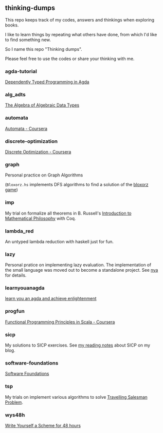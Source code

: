 ## thinking-dumps

This repo keeps track of my codes, answers and thinkings when exploring books.

I like to learn things by repeating what others have done, from which I'd like to find something new.

So I name this repo "Thinking dumps".

Please feel free to use the codes or share your thinking with me.


### agda-tutorial

[Dependently Typed Programming in Agda](http://www.cse.chalmers.se/~ulfn/papers/afp08/tutorial.pdf)

### alg_adts

[The Algebra of Algebraic Data Types](https://chris-taylor.github.io/blog/2013/02/10/the-algebra-of-algebraic-data-types/)

### automata

[Automata - Coursera](https://class.coursera.org/automata-003)

### discrete-optimization

[Discrete Optimization - Coursera](https://www.coursera.org/course/optimization)

### graph

Personal practice on Graph Algorithms

(`Bloxorz.hs` implements DFS algorithms to find a solution of the
[bloxorz game](http://www.coolmath-games.com/0-bloxorz/index.html))

### imp

My trial on formalize all theorems in B. Russell's
[Introduction to Mathematical Philosophy](http://people.umass.edu/klement/imp/imp.html)
with Coq.

### lambda_red

An untyped lambda reduction with haskell just for fun.

### lazy

Personal pratice on implementing lazy evaluation. The implementation
of the small language was moved out to become a standalone
project. See [nya](https://github.com/shouya/nya) for details.

### learnyouanagda

[learn you an agda and achieve enlightenment](http://learnyouanagda.liamoc.net/)

### progfun

[Functional Programming Principles in Scala - Coursera](https://class.coursera.org/progfun-005/class)

### sicp

My solutions to SICP exercises. See
[my reading notes](https://shouya.github.com/page/sicp-notes/) about
SICP on my blog.

### software-foundations

[Software Foundations](http://www.cis.upenn.edu/~bcpierce/sf/current/)

### tsp

My trials on implement various algorithms to solve
[Travelling Salesman Problem](http://en.wikipedia.org/wiki/Travelling_salesman_problem).

### wys48h

[Write Yourself a Scheme for 48 hours](http://en.wikibooks.org/wiki/Write_Yourself_a_Scheme_in_48_Hours)
